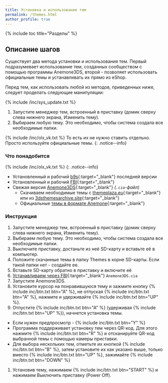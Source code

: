 ```yaml
---
title: Установка и использование тем
permalink: /themes.html
author_profile: true
---
```

{% include toc title="Разделы" %}

## Описание шагов

Существует два метода установки и использования тем. Первый подразумевает использование тем, созданных сообществом с помощью программы Anemone3DS, второй - позволяет использовать официальные темы и устанавливать их прямо из eShop. 

Перед тем, как использовать любой из методов, приведенных ниже, следует проделать следующие манипуляции: 

{% include /inc/sys_update.txt %}
1. Запустите менеджер тем, встроенный в приставку (домик сверху слева нижнего экрана, Изменить тему).
1. Выбираем любую тему. Это необходимо, чтобы система создала все необходимые папки. 

{% include /inc/olx_vk.txt %} То есть их не нужно ставить отдельно. Просто используйте официальные темы. 
{: .notice--info}

### Что понадобится

{% include /inc/olx_vk.txt %}
{: .notice--info}

* Установленный и рабочий [b9s](updating-b9s){:target="_blank"} последней версии 
* Установленный и рабочий [FBI](fbi){:target="_blank"}
* Свежая версия [Anemone3DS](https://github.com/astronautlevel2/Anemone3DS/releases/latest){:target="_blank"} *(`.cia`-файл)*
	+ Скачиваем необходимые темы с [themeplaza.eu](https://themeplaza.eu/themes){:target="_blank"} или из [3dsthemesarchive.site](https://3dsthemesarchive.site/){:target="_blank"}
	+ Официальные [темы в формате Anemone](https://drive.google.com/drive/folders/12dp95NdXdg8iQCgWgV7i48vLWIoUWdyi){:target="_blank"}

### Инструкция

1. Запустите менеджер тем, встроенный в приставку (домик сверху слева нижнего экрана, Изменить тему).
1. Выбираем любую тему. Это необходимо, чтобы система создала все необходимые папки. 
1. Выключите приставку, достаньте из неё SD-карту и вставьте её в компьютер. 
1. Положите скачанные темы в папку Themes в корне SD-карты. Если такой папки нет - создайте ее.
1. Вставьте SD-карту обратно в приставку и включите её
1. [Устанавливаем через FBI](games){:target="_blank"} `Anemone3DS.cia`
1. Запустите Anemone3DS.
1. Установите курсор на понравившуюся тему и зажмите кнопку {% include inc/btn.txt btn="A" %}, не отпуская {% include inc/btn.txt btn="A" %}, нажмите и удерживайте {% include inc/btn.txt btn="UP" %}. 
1. Отпустите {% include inc/btn.txt btn="A" %} (удерживая {% include inc/btn.txt btn="UP" %}), начнется установка темы. 
  *	Если нужен предпросмотр - {% include inc/btn.txt btn="Y" %}
  * Программа поддерживает установку тем через QR-код. Для этого нажмите {% include inc/btn.txt btn="R" %} и отсканируйте QR-код выбранной темы с помощью камеры приставки. 
  * Для выбора нескольких тем, отметьте их кнопкой {% include inc/btn.txt btn="B" %}, затем установите их как указано выше, только вместо {% include inc/btn.txt btn="UP" %}, зажимайте {% include inc/btn.txt btn="DOWN" %}
1. Установив тему, нажимаем {% include inc/btn.txt btn="START" %} и нажимаем Выключить приставку (Power Off).
